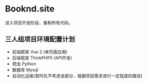 # Booknd.site

进入项目开发阶段，重构所有代码。

## 三人组项目环境配置计划

+ 前端框架 Vue 2 (单页面应用)
+ 后端框架 ThinkPHP5 (API开发)
+ 爬虫 Python
+ 数据库 Mysql
+ 自动化运维(暂时先不考虑该部分，根据项目需求进行一定程度的跟进)

